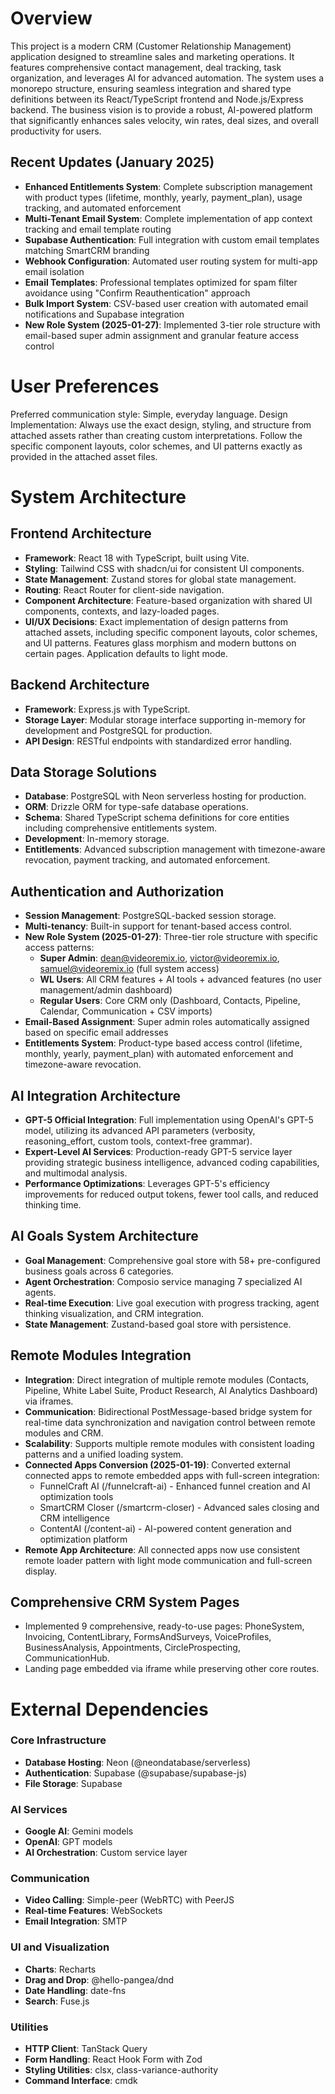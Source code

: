 # Overview

This project is a modern CRM (Customer Relationship Management) application designed to streamline sales and marketing operations. It features comprehensive contact management, deal tracking, task organization, and leverages AI for advanced automation. The system uses a monorepo structure, ensuring seamless integration and shared type definitions between its React/TypeScript frontend and Node.js/Express backend. The business vision is to provide a robust, AI-powered platform that significantly enhances sales velocity, win rates, deal sizes, and overall productivity for users.

## Recent Updates (January 2025)
- **Enhanced Entitlements System**: Complete subscription management with product types (lifetime, monthly, yearly, payment_plan), usage tracking, and automated enforcement
- **Multi-Tenant Email System**: Complete implementation of app context tracking and email template routing
- **Supabase Authentication**: Full integration with custom email templates matching SmartCRM branding
- **Webhook Configuration**: Automated user routing system for multi-app email isolation
- **Email Templates**: Professional templates optimized for spam filter avoidance using "Confirm Reauthentication" approach
- **Bulk Import System**: CSV-based user creation with automated email notifications and Supabase integration
- **New Role System (2025-01-27)**: Implemented 3-tier role structure with email-based super admin assignment and granular feature access control

# User Preferences

Preferred communication style: Simple, everyday language.
Design Implementation: Always use the exact design, styling, and structure from attached assets rather than creating custom interpretations. Follow the specific component layouts, color schemes, and UI patterns exactly as provided in the attached asset files.

# System Architecture

## Frontend Architecture
- **Framework**: React 18 with TypeScript, built using Vite.
- **Styling**: Tailwind CSS with shadcn/ui for consistent UI components.
- **State Management**: Zustand stores for global state management.
- **Routing**: React Router for client-side navigation.
- **Component Architecture**: Feature-based organization with shared UI components, contexts, and lazy-loaded pages.
- **UI/UX Decisions**: Exact implementation of design patterns from attached assets, including specific component layouts, color schemes, and UI patterns. Features glass morphism and modern buttons on certain pages. Application defaults to light mode.

## Backend Architecture
- **Framework**: Express.js with TypeScript.
- **Storage Layer**: Modular storage interface supporting in-memory for development and PostgreSQL for production.
- **API Design**: RESTful endpoints with standardized error handling.

## Data Storage Solutions
- **Database**: PostgreSQL with Neon serverless hosting for production.
- **ORM**: Drizzle ORM for type-safe database operations.
- **Schema**: Shared TypeScript schema definitions for core entities including comprehensive entitlements system.
- **Development**: In-memory storage.
- **Entitlements**: Advanced subscription management with timezone-aware revocation, payment tracking, and automated enforcement.

## Authentication and Authorization
- **Session Management**: PostgreSQL-backed session storage.
- **Multi-tenancy**: Built-in support for tenant-based access control.
- **New Role System (2025-01-27)**: Three-tier role structure with specific access patterns:
  - **Super Admin**: dean@videoremix.io, victor@videoremix.io, samuel@videoremix.io (full system access)
  - **WL Users**: All CRM features + AI tools + advanced features (no user management/admin dashboard)
  - **Regular Users**: Core CRM only (Dashboard, Contacts, Pipeline, Calendar, Communication + CSV imports)
- **Email-Based Assignment**: Super admin roles automatically assigned based on specific email addresses
- **Entitlements System**: Product-type based access control (lifetime, monthly, yearly, payment_plan) with automated enforcement and timezone-aware revocation.

## AI Integration Architecture
- **GPT-5 Official Integration**: Full implementation using OpenAI's GPT-5 model, utilizing its advanced API parameters (verbosity, reasoning_effort, custom tools, context-free grammar).
- **Expert-Level AI Services**: Production-ready GPT-5 service layer providing strategic business intelligence, advanced coding capabilities, and multimodal analysis.
- **Performance Optimizations**: Leverages GPT-5's efficiency improvements for reduced output tokens, fewer tool calls, and reduced thinking time.

## AI Goals System Architecture
- **Goal Management**: Comprehensive goal store with 58+ pre-configured business goals across 6 categories.
- **Agent Orchestration**: Composio service managing 7 specialized AI agents.
- **Real-time Execution**: Live goal execution with progress tracking, agent thinking visualization, and CRM integration.
- **State Management**: Zustand-based goal store with persistence.

## Remote Modules Integration
- **Integration**: Direct integration of multiple remote modules (Contacts, Pipeline, White Label Suite, Product Research, AI Analytics Dashboard) via iframes.
- **Communication**: Bidirectional PostMessage-based bridge system for real-time data synchronization and navigation control between remote modules and CRM.
- **Scalability**: Supports multiple remote modules with consistent loading patterns and a unified loading system.
- **Connected Apps Conversion (2025-01-19)**: Converted external connected apps to remote embedded apps with full-screen integration:
  - FunnelCraft AI (/funnelcraft-ai) - Enhanced funnel creation and AI optimization tools
  - SmartCRM Closer (/smartcrm-closer) - Advanced sales closing and CRM intelligence  
  - ContentAI (/content-ai) - AI-powered content generation and optimization platform
- **Remote App Architecture**: All connected apps now use consistent remote loader pattern with light mode communication and full-screen display.

## Comprehensive CRM System Pages
- Implemented 9 comprehensive, ready-to-use pages: PhoneSystem, Invoicing, ContentLibrary, FormsAndSurveys, VoiceProfiles, BusinessAnalysis, Appointments, CircleProspecting, CommunicationHub.
- Landing page embedded via iframe while preserving other core routes.

# External Dependencies

### Core Infrastructure
- **Database Hosting**: Neon (@neondatabase/serverless)
- **Authentication**: Supabase (@supabase/supabase-js)
- **File Storage**: Supabase

### AI Services
- **Google AI**: Gemini models
- **OpenAI**: GPT models
- **AI Orchestration**: Custom service layer

### Communication
- **Video Calling**: Simple-peer (WebRTC) with PeerJS
- **Real-time Features**: WebSockets
- **Email Integration**: SMTP

### UI and Visualization
- **Charts**: Recharts
- **Drag and Drop**: @hello-pangea/dnd
- **Date Handling**: date-fns
- **Search**: Fuse.js

### Utilities
- **HTTP Client**: TanStack Query
- **Form Handling**: React Hook Form with Zod
- **Styling Utilities**: clsx, class-variance-authority
- **Command Interface**: cmdk
```